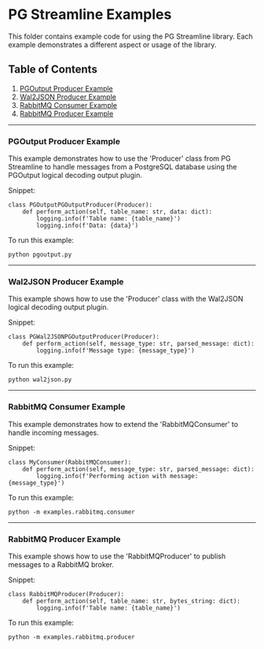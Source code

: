 # PG Streamline Examples

This folder contains example code for using the PG Streamline library. Each example demonstrates a different aspect or usage of the library.

## Table of Contents

1. [PGOutput Producer Example](#pgoutput-producer-example)
2. [Wal2JSON Producer Example](#wal2json-producer-example)
3. [RabbitMQ Consumer Example](#rabbitmq-consumer-example)
4. [RabbitMQ Producer Example](#rabbitmq-producer-example)

---

### PGOutput Producer Example

This example demonstrates how to use the 'Producer' class from PG Streamline to handle messages from a PostgreSQL database using the PGOutput logical decoding output plugin.

Snippet:
```
class PGOutputPGOutputProducer(Producer):
    def perform_action(self, table_name: str, data: dict):
        logging.info(f'Table name: {table_name}')
        logging.info(f'Data: {data}')
```

To run this example:
```
python pgoutput.py
```

---

### Wal2JSON Producer Example

This example shows how to use the 'Producer' class with the Wal2JSON logical decoding output plugin.

Snippet:
```
class PGWal2JSONPGOutputProducer(Producer):
    def perform_action(self, message_type: str, parsed_message: dict):
        logging.info(f'Message type: {message_type}')
```

To run this example:
```
python wal2json.py
```

---

### RabbitMQ Consumer Example

This example demonstrates how to extend the 'RabbitMQConsumer' to handle incoming messages.

Snippet:
```
class MyConsumer(RabbitMQConsumer):
    def perform_action(self, message_type: str, parsed_message: dict):
        logging.info(f'Performing action with message: {message_type}')
```

To run this example:
```
python -m examples.rabbitmq.consumer
```

---

### RabbitMQ Producer Example

This example shows how to use the 'RabbitMQProducer' to publish messages to a RabbitMQ broker.

Snippet:
```
class RabbitMQProducer(Producer):
    def perform_action(self, table_name: str, bytes_string: dict):
        logging.info(f'Table name: {table_name}')
```

To run this example:
```
python -m examples.rabbitmq.producer
```